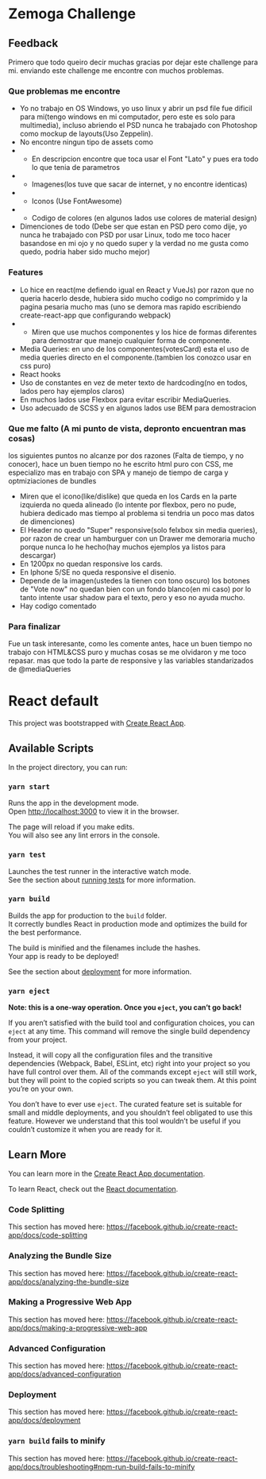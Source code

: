 # Zemoga Challenge

## Feedback

Primero que todo queiro decir muchas gracias por dejar este challenge para mi. enviando este challenge me encontre con muchos problemas.

### Que problemas me encontre

- Yo no trabajo en OS Windows, yo uso linux y abrir un psd file fue dificil para mi(tengo windows en mi computador, pero este es solo para multimedia), incluso abriendo el PSD nunca he trabajado con Photoshop como mockup de layouts(Uso Zeppelin).
- No encontre ningun tipo de assets como
- - En descripcion encontre que toca usar el Font "Lato" y pues era todo lo que tenia de parametros
- - Imagenes(los tuve que sacar de internet, y no encontre identicas)
- - Iconos (Use FontAwesome)
- - Codigo de colores (en algunos lados use colores de material design)
- Dimenciones de todo (Debe ser que estan en PSD pero como dije, yo nunca he trabajado con PSD por usar Linux, todo me toco hacer basandose en mi ojo y no quedo super y la verdad no me gusta como quedo, podria haber sido mucho mejor)

### Features

- Lo hice en react(me defiendo igual en React y VueJs) por razon que no queria hacerlo desde, hubiera sido mucho codigo no comprimido y la pagina pesaria mucho mas (uno se demora mas rapido escribiendo create-react-app que configurando webpack)
- - Miren que use muchos componentes y los hice de formas diferentes para demostrar que manejo cualquier forma de componente.
- Media Queries: en uno de los componentes(votesCard) esta el uso de media queries directo en el componente.(tambien los conozco usar en css puro)
- React hooks
- Uso de constantes en vez de meter texto de hardcoding(no en todos, lados pero hay ejemplos claros)
- En muchos lados use Flexbox para evitar escribir MediaQueries.
- Uso adecuado de SCSS y en algunos lados use BEM para demostracion

### Que me falto (A mi punto de vista, depronto encuentran mas cosas)

los siguientes puntos no alcanze por dos razones (Falta de tiempo, y no conocer), hace un buen tiempo no he escrito html puro con CSS, me especializo mas en trabajo con SPA y manejo de tiempo de carga y optmiziaciones de bundles

- Miren que el icono(like/dislike) que queda en los Cards en la parte izquierda no queda alineado (lo intente por flexbox, pero no pude, hubiera dedicado mas tiempo al problema si tendria un poco mas datos de dimenciones)
- El Header no quedo "Super" responsive(solo felxbox sin media queries), por razon de crear un hamburguer con un Drawer me demoraria mucho porque nunca lo he hecho(hay muchos ejemplos ya listos para descargar)
- En 1200px no quedan responsive los cards.
- En Iphone 5/SE no queda responsive el disenio.
- Depende de la imagen(ustedes la tienen con tono oscuro) los botones de "Vote now" no quedan bien con un fondo blanco(en mi caso) por lo tanto intente usar shadow para el texto, pero y eso no ayuda mucho.
- Hay codigo comentado

### Para finalizar

Fue un task interesante, como les comente antes, hace un buen tiempo no trabajo con HTML&CSS puro y muchas cosas se me olvidaron y me toco repasar. mas que todo la parte de responsive y las variables standarizados de @mediaQueries

# React default

This project was bootstrapped with [Create React App](https://github.com/facebook/create-react-app).

## Available Scripts

In the project directory, you can run:

### `yarn start`

Runs the app in the development mode.<br />
Open [http://localhost:3000](http://localhost:3000) to view it in the browser.

The page will reload if you make edits.<br />
You will also see any lint errors in the console.

### `yarn test`

Launches the test runner in the interactive watch mode.<br />
See the section about [running tests](https://facebook.github.io/create-react-app/docs/running-tests) for more information.

### `yarn build`

Builds the app for production to the `build` folder.<br />
It correctly bundles React in production mode and optimizes the build for the best performance.

The build is minified and the filenames include the hashes.<br />
Your app is ready to be deployed!

See the section about [deployment](https://facebook.github.io/create-react-app/docs/deployment) for more information.

### `yarn eject`

**Note: this is a one-way operation. Once you `eject`, you can’t go back!**

If you aren’t satisfied with the build tool and configuration choices, you can `eject` at any time. This command will remove the single build dependency from your project.

Instead, it will copy all the configuration files and the transitive dependencies (Webpack, Babel, ESLint, etc) right into your project so you have full control over them. All of the commands except `eject` will still work, but they will point to the copied scripts so you can tweak them. At this point you’re on your own.

You don’t have to ever use `eject`. The curated feature set is suitable for small and middle deployments, and you shouldn’t feel obligated to use this feature. However we understand that this tool wouldn’t be useful if you couldn’t customize it when you are ready for it.

## Learn More

You can learn more in the [Create React App documentation](https://facebook.github.io/create-react-app/docs/getting-started).

To learn React, check out the [React documentation](https://reactjs.org/).

### Code Splitting

This section has moved here: https://facebook.github.io/create-react-app/docs/code-splitting

### Analyzing the Bundle Size

This section has moved here: https://facebook.github.io/create-react-app/docs/analyzing-the-bundle-size

### Making a Progressive Web App

This section has moved here: https://facebook.github.io/create-react-app/docs/making-a-progressive-web-app

### Advanced Configuration

This section has moved here: https://facebook.github.io/create-react-app/docs/advanced-configuration

### Deployment

This section has moved here: https://facebook.github.io/create-react-app/docs/deployment

### `yarn build` fails to minify

This section has moved here: https://facebook.github.io/create-react-app/docs/troubleshooting#npm-run-build-fails-to-minify
